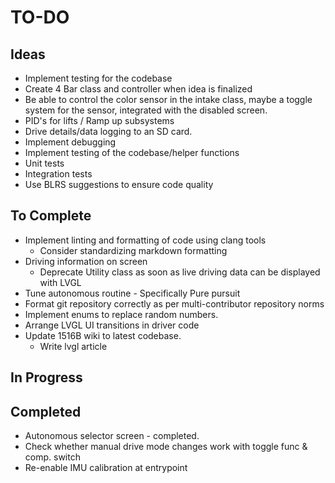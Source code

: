 # TO-DO

## Ideas
- Implement testing for the codebase
- Create 4 Bar class and controller when idea is finalized
- Be able to control the color sensor in the intake class, maybe a toggle system for the sensor, integrated with the disabled screen.
- PID's for lifts / Ramp up subsystems
- Drive details/data logging to an SD card.
- Implement debugging
- Implement testing of the codebase/helper functions
 - Unit tests
 - Integration tests
- Use BLRS suggestions to ensure code quality

## To Complete
- Implement linting and formatting of code using clang tools
    - Consider standardizing markdown formatting
- Driving information on screen
    - Deprecate Utility class as soon as live driving data can be displayed with LVGL
- Tune autonomous routine - Specifically Pure pursuit
- Format git repository correctly as per multi-contributor repository norms
- Implement enums to replace random numbers.
- Arrange LVGL UI transitions in driver code
- Update 1516B wiki to latest codebase.
    - Write lvgl article

## In Progress



## Completed
- Autonomous selector screen - completed.
- Check whether manual drive mode changes work with toggle func & comp. switch
- Re-enable IMU calibration at entrypoint

